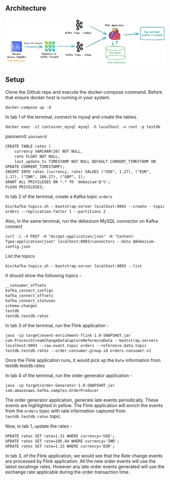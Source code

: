 
## Architecture

![Change Data Capture of reference data (rates) to enrich orders](event-enrichment-flink/src/main/resources/arch.png)

## Setup

Clone the Github repo and execute the docker-compose command. Before that ensure docker host is running in your system.  


    docker-compose up -d



In tab 1 of the terminal, connect to mysql and create the tables.  


    docker exec -it container_mysql mysql -h localhost -u root -p testdb


password: `password`


    CREATE TABLE rates (
        currency VARCHAR(20) NOT NULL, 
        rate FLOAT NOT NULL, 
        last_update_ts TIMESTAMP NOT NULL DEFAULT CURRENT_TIMESTAMP ON UPDATE CURRENT_TIMESTAMP);
    INSERT INTO rates (currency, rate) VALUES ("USD", 1.27), ("EUR", 1.17), ("INR", 106.27), ("GBP", 1);
    GRANT ALL PRIVILEGES ON *.* TO 'debezium'@'%';
    FLUSH PRIVILEGES;

In tab 2 of the terminal, create a Kafka topic `orders`  


    bin/kafka-topics.sh --bootstrap-server localhost:9093 --create --topic orders --replication-factor 1 --partitions 2

    
Also, in the same terminal, run the debezium MySQL connector on Kafka connect  


    curl -i -X POST -H "Accept:application/json" -H "Content-Type:application/json" localhost:8083/connectors --data @debezium-config.json



List the topics  


    bin/kafka-topics.sh --bootstrap-server localhost:9093 --list

    
It should show the following topics -  


    __consumer_offsets  
    kafka_connect_configs  
    kafka_connect_offsets  
    kafka_connect_statuses  
    schema-changes  
    testdb  
    testdb.testdb.rates

    

In tab 3 of the terminal, run the Flink application -  
    
    
    java -cp target/event-enrichment-flink-1.0-SNAPSHOT.jar com.ProcessStreamChangeDataCaptureReferenceData --bootstrap.servers localhost:9093 --raw.event.topic orders --reference.data.topic testdb.testdb.rates --order.consumer.group.id orders-consumer-v1


Once the Flink application runs, it would pick up the `Rate` information from testdb.testdb.rates

In tab 4 of the terminal, run the order generator application -  


    java -cp target/order-Generator-1.0-SNAPSHOT.jar com.amazonaws.kafka.samples.OrderProducer


The order generator application, generate late events periodically. These events are highlighted in yellow.
The Flink application will enrich the events from the `orders` topic with rate information captured from `testdb.testdb.rates` topic.

Now, in tab 1, update the rates - 


    UPDATE rates SET rate=1.31 WHERE currency='USD';
    UPDATE rates SET rate=105.84 WHERE currency='INR';
    UPDATE rates SET rate=1.15 WHERE currency='EUR';


In tab 3, of the Flink application, we would see that the Rate change events are processed by Flink application. All the new order events will use the latest excahnge rates. However any late order events generated will use the exchange rate applicable during the order transaction time.